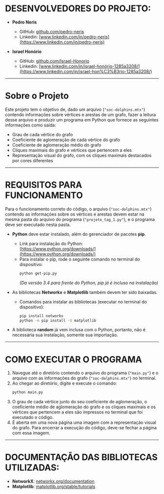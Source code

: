 # DESENVOLVEDORES DO PROJETO:
- **Pedro Neris**  
  - GitHub: [github.com/pedro-neris](https://github.com/pedro-neris)  
  - Linkedin: [www.linkedin.com/in/pedro-neris](https://www.linkedin.com/in/pedro-neris)  

- **Israel Honório**  
  - GitHub: [github.com/Israel-Honorio](https://github.com/Israel-Honorio)  
  - Linkedin: [www.linkedin.com/in/israel-honório-1285a3208/](https://www.linkedin.com/in/israel-hon%C3%B3rio-1285a3208/)  

---

# Sobre o Projeto
Este projeto tem o objetivo de, dado um arquivo (`"soc-dolphins.mtx"`) contendo informações sobre vértices e arestas de um grafo, fazer a leitura desse arquivo e produzir um programa em Python que fornece as seguintes informações como saída:

- Grau de cada vértice do grafo  
- Coeficiente de aglomeração de cada vértice do grafo  
- Coeficiente de aglomeração médio do grafo  
- Cliques maximais do grafo e vértices que pertencem a eles  
- Representação visual do grafo, com os cliques maximais destacados por cores diferentes  

---

# REQUISITOS PARA FUNCIONAMENTO
Para o funcionamento correto do código, o arquivo (`"soc-dolphins.mtx"`) contendo as informações sobre os vértices e arestas devem estar na mesma pasta do arquivo do programa (`"projeto_tag_1.py"`), e o programa deve ser executado nesta pasta.  

- **Python** deve estar instalado, além do gerenciador de pacotes **pip**.  
  - Link para instalação do Python: [https://www.python.org/downloads/](https://www.python.org/downloads/)  
  - Para instalar o pip, rode o seguinte comando no terminal do dispositivo:  
    ```bash
    python get-pip.py
    ```  
    *(Da versão 3.4 para frente do Python, pip já é incluso na instalação)*  

- As bibliotecas **Networkx** e **Matplotlib** também devem ter sido baixadas.  
  - Comandos para instalar as bibliotecas (executar no terminal do dispositivo):  
    ```bash
    pip install networkx
    python -m pip install -U matplotlib
    ```  

- A biblioteca **random** já vem inclusa com o Python, portanto, não é necessária sua instalação, somente sua importação.  

---

# COMO EXECUTAR O PROGRAMA
1. Navegue até o diretório contendo o arquivo do programa (`"main.py"`) e o arquivo com as informações do grafo (`"soc-dolphins.mtx"`) no terminal.  
2. Ao chegar ao diretório, digite e execute o comando:  
   ```bash
   python main.py
3. O grau de cada vértice junto do seu coeficiente de aglomeração, o coeficiente médio de aglomeração do grafo e os cliques maximais e os vértices que pertencem a eles são impressos no terminal que foi executado o código.
4. É aberta em uma nova página uma imagem com a representação visual do grafo. Para encerrar a execução do código, deve-se fechar a página com essa imagem.

---

# DOCUMENTAÇÃO DAS BIBLIOTECAS UTILIZADAS:
- **NetworkX**: [networkx.org/documentation](https://networkx.org/documentation)  
- **Matplotlib**: [matplotlib.org/stable/tutorials](https://matplotlib.org/stable/tutorials)  
